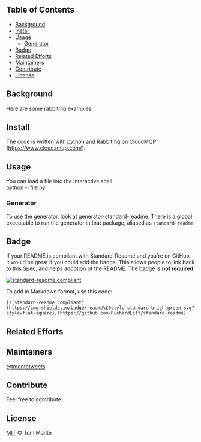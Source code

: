 ## Table of Contents

- [Background](#background)
- [Install](#install)
- [Usage](#usage)
	- [Generator](#generator)
- [Badge](#badge)
- [Related Efforts](#related-efforts)
- [Maintainers](#maintainers)
- [Contribute](#contribute)
- [License](#license)

## Background
Here are some rabbitmq examples.

## Install
The code is written with python and Rabbitmq on CloudMQP (https://www.cloudamqp.com/).

## Usage
You can load a file into the interactive shell.<br />
python -i file.py<br />

### Generator

To use the generator, look at [generator-standard-readme](https://github.com/RichardLitt/generator-standard-readme). There is a global executable to run the generator in that package, aliased as `standard-readme`.

## Badge

If your README is compliant with Standard-Readme and you're on GitHub, it would be great if you could add the badge. This allows people to link back to this Spec, and helps adoption of the README. The badge is **not required**.

[![standard-readme compliant](https://img.shields.io/badge/readme%20style-standard-brightgreen.svg?style=flat-square)](https://github.com/RichardLitt/standard-readme)

To add in Markdown format, use this code:

```
[![standard-readme compliant](https://img.shields.io/badge/readme%20style-standard-brightgreen.svg?style=flat-square)](https://github.com/RichardLitt/standard-readme)
```


## Related Efforts

## Maintainers

[@tmontetweets](https://github.com/tmonte007).

## Contribute
Feel free to contribute

## License

[MIT](LICENSE) © Tom Monte
